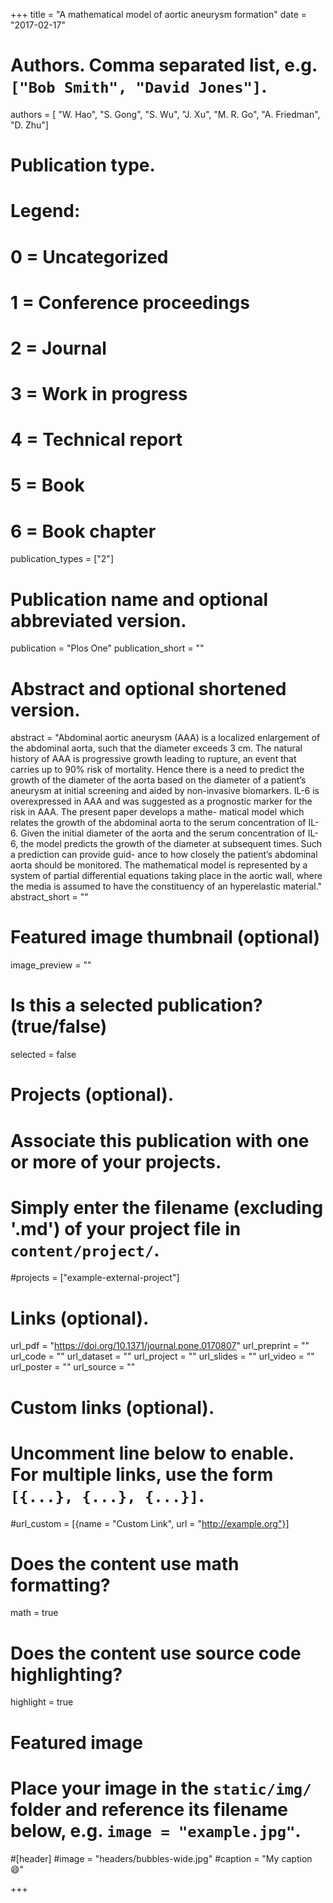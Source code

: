 +++
title = "A mathematical model of aortic aneurysm formation"
date = "2017-02-17"

# Authors. Comma separated list, e.g. `["Bob Smith", "David Jones"]`.
authors = [ "W. Hao", "S. Gong", "S. Wu", "J. Xu", "M. R. Go",
"A. Friedman", "D. Zhu"]

# Publication type.
# Legend:
# 0 = Uncategorized
# 1 = Conference proceedings
# 2 = Journal
# 3 = Work in progress
# 4 = Technical report
# 5 = Book
# 6 = Book chapter
publication_types = ["2"]

# Publication name and optional abbreviated version.
publication = "Plos One"
publication_short = ""

# Abstract and optional shortened version.
abstract = "Abdominal aortic aneurysm (AAA) is a localized enlargement of the abdominal aorta, such that the diameter exceeds 3 cm. The natural history of AAA is progressive growth leading to rupture, an event that carries up to 90% risk of mortality. Hence there is a need to predict the growth of the diameter of the aorta based on the diameter of a patient’s aneurysm at initial screening and aided by non-invasive biomarkers. IL-6 is overexpressed in AAA and was suggested as a prognostic marker for the risk in AAA. The present paper develops a mathe- matical model which relates the growth of the abdominal aorta to the serum concentration of IL-6. Given the initial diameter of the aorta and the serum concentration of IL-6, the model predicts the growth of the diameter at subsequent times. Such a prediction can provide guid- ance to how closely the patient’s abdominal aorta should be monitored. The mathematical model is represented by a system of partial differential equations taking place in the aortic wall, where the media is assumed to have the constituency of an hyperelastic material."
abstract_short = ""

# Featured image thumbnail (optional)
image_preview = ""

# Is this a selected publication? (true/false)
selected = false

# Projects (optional).
#   Associate this publication with one or more of your projects.
#   Simply enter the filename (excluding '.md') of your project file in `content/project/`.
#projects = ["example-external-project"]

# Links (optional).
url_pdf = "https://doi.org/10.1371/journal.pone.0170807"
url_preprint = ""
url_code = ""
url_dataset = ""
url_project = ""
url_slides = ""
url_video = ""
url_poster = ""
url_source = ""

# Custom links (optional).
#   Uncomment line below to enable. For multiple links, use the form `[{...}, {...}, {...}]`.
#url_custom = [{name = "Custom Link", url = "http://example.org"}]

# Does the content use math formatting?
math = true

# Does the content use source code highlighting?
highlight = true

# Featured image
# Place your image in the `static/img/` folder and reference its filename below, e.g. `image = "example.jpg"`.
#[header]
#image = "headers/bubbles-wide.jpg"
#caption = "My caption :smile:"

+++

